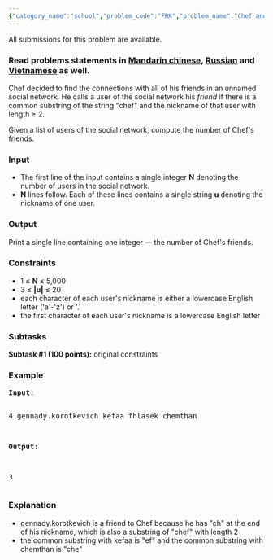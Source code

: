 ```yaml
---
{"category_name":"school","problem_code":"FRK","problem_name":"Chef and Friends","languages_supported":{"0":"C","1":"CPP14","2":"JAVA","3":"PYTH","4":"PYTH 3.5","5":"PYPY","6":"CS2","7":"PAS fpc","8":"PAS gpc","9":"RUBY","10":"PHP","11":"GO","12":"NODEJS","13":"HASK","14":"rust","15":"SCALA","16":"swift","17":"D","18":"PERL","19":"FORT","20":"WSPC","21":"ADA","22":"CAML","23":"ICK","24":"BF","25":"ASM","26":"CLPS","27":"PRLG","28":"ICON","29":"SCM qobi","30":"PIKE","31":"ST","32":"NICE","33":"LUA","34":"BASH","35":"NEM","36":"LISP sbcl","37":"LISP clisp","38":"SCM guile","39":"JS","40":"ERL","41":"TCL","42":"kotlin","43":"PERL6","44":"TEXT","45":"SCM chicken","46":"CLOJ","47":"COB","48":"FS"},"max_timelimit":0.5,"source_sizelimit":50000,"problem_author":"mgch","problem_tester":"lg5293","date_added":"27-03-2018","tags":{"0":"easy","1":"ltime58","2":"mgch","3":"string"},"time":{"view_start_date":1522602000,"submit_start_date":1522602000,"visible_start_date":1522602000,"end_date":1735669800},"is_direct_submittable":false,"layout":"problem"}
---
```

<span class="solution-visible-txt">All submissions for this problem are available.</span><h3>Read problems statements in <a target="_blank" 
href="http://www.codechef.com/download/translated/LTIME58/mandarin/FRK.pdf">Mandarin chinese</a>, <a target="_blank" 
href="http://www.codechef.com/download/translated/LTIME58/russian/FRK.pdf">Russian</a> and <a target="_blank" 
href="http://www.codechef.com/download/translated/LTIME58/vietnamese/FRK.pdf">Vietnamese</a> as well.</h3>

<p>
Chef decided to find the connections with all of his friends in an unnamed social network. He calls a user of the social network his <i>friend</i> if there is a common substring of the string "chef" and the nickname of that user with length ≥ 2.
</p>

<p>
Given a list of users of the social network, compute the number of Chef's friends.
</p>

<h3>Input</h3>
<ul>
<li>The first line of the input contains a single integer <b>N</b> denoting the number of users in the social network.</li>
<li><b>N</b> lines follow. Each of these lines contains a single string <b>u</b> denoting the nickname of one user.</li>
</ul>

<h3>Output</h3>
<p>Print a single line containing one integer — the number of Chef's friends.</p>

<h3>Constraints</h3>
<ul>
<li>1 ≤ <b>N</b> ≤ 5,000</li>
<li>3 ≤ <b>|u|</b> ≤ 20</li>
<li>each character of each user's nickname is either a lowercase English letter ('a'-'z') or '.'</li>
<li>the first character of each user's nickname is a lowercase English letter</li>
</ul>

<h3>Subtasks</h3>

<p>
<b>Subtask #1 (100 points):</b> original constraints
</p>

<h3>Example</h3>
<pre><b>Input:</b>

4
gennady.korotkevich
kefaa
fhlasek
chemthan

<b>Output:</b>

3
</pre>

<h3>Explanation</h3>
<ul>
<li>gennady.korotkevich is a friend to Chef because he has "ch" at the end of his nickname, which is also a substring of "chef" with length 2</lI>
<li>the common substring with kefaa is "ef" and the common substring with chemthan is "che"</li>
